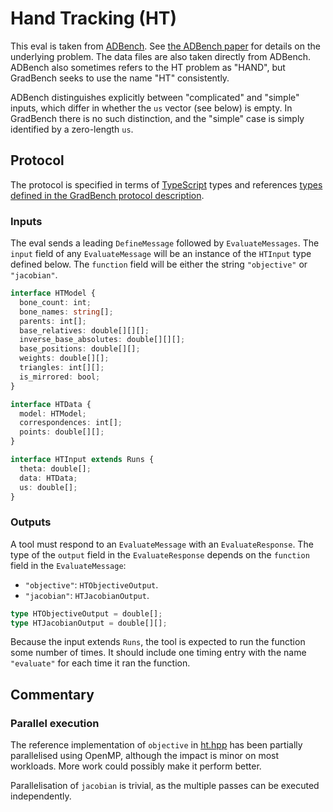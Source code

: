 # Hand Tracking (HT)

This eval is taken from [ADBench][]. See [the ADBench paper][paper] for details on the underlying problem. The data files are also taken directly from ADBench. ADBench also sometimes refers to the HT problem as "HAND", but GradBench seeks to use the name "HT" consistently.

ADBench distinguishes explicitly between "complicated" and "simple" inputs, which differ in whether the `us` vector (see below) is empty. In GradBench there is no such distinction, and the "simple" case is simply identified by a zero-length `us`.

## Protocol

The protocol is specified in terms of [TypeScript][] types and references [types defined in the GradBench protocol description][protocol].

### Inputs

The eval sends a leading `DefineMessage` followed by `EvaluateMessages`. The `input` field of any `EvaluateMessage` will be an instance of the `HTInput` type defined below. The `function` field will be either the string `"objective"` or `"jacobian"`.

```typescript
interface HTModel {
  bone_count: int;
  bone_names: string[];
  parents: int[];
  base_relatives: double[][][];
  inverse_base_absolutes: double[][][];
  base_positions: double[][];
  weights: double[][];
  triangles: int[][];
  is_mirrored: bool;
}

interface HTData {
  model: HTModel;
  correspondences: int[];
  points: double[][];
}

interface HTInput extends Runs {
  theta: double[];
  data: HTData;
  us: double[];
}
```

### Outputs

A tool must respond to an `EvaluateMessage` with an `EvaluateResponse`. The type of the `output` field in the `EvaluateResponse` depends on the `function` field in the `EvaluateMessage`:

- `"objective"`: `HTObjectiveOutput`.
- `"jacobian"`: `HTJacobianOutput`.

```typescript
type HTObjectiveOutput = double[];
type HTJacobianOutput = double[][];
```

Because the input extends `Runs`, the tool is expected to run the function some number of times. It should include one timing entry with the name `"evaluate"` for each time it ran the function.

## Commentary

### Parallel execution

The reference implementation of `objective` in [ht.hpp][] has been
partially parallelised using OpenMP, although the impact is minor on
most workloads. More work could possibly make it perform better.

Parallelisation of `jacobian` is trivial, as the multiple passes can
be executed independently.

[adbench]: https://github.com/microsoft/ADBench
[paper]: https://arxiv.org/abs/1807.10129
[protocol]: /CONTRIBUTING.md#types
[typescript]: https://www.typescriptlang.org/
[ht.hpp]: /cpp/gradbench/evals/ht.hpp
